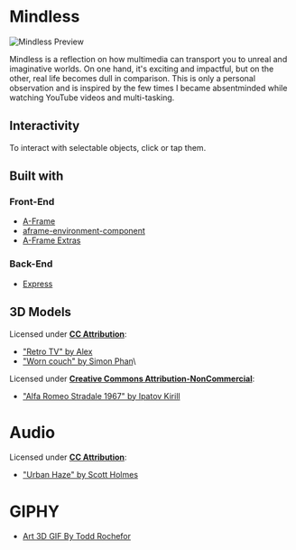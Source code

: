 # Mindless

![Mindless Preview](./img/mindless_preview.png)

Mindless is a reflection on how multimedia can transport you to unreal and imaginative worlds. On one hand, it's exciting and impactful, but on the other, real life becomes dull in comparison. This is only a personal observation and is inspired by the few times I became absentminded while watching YouTube videos and multi-tasking.

## Interactivity

To interact with selectable objects, click or tap them.

## Built with

### Front-End

- [A-Frame](https://aframe.io/)
- [aframe-environment-component](https://github.com/supermedium/aframe-environment-component)
- [A-Frame Extras](https://github.com/n5ro/aframe-extras)

### Back-End

- [Express](https://expressjs.com/)

## 3D Models

Licensed under [**CC Attribution**](https://creativecommons.org/licenses/by/4.0/):

- ["Retro TV" by Alex](https://skfb.ly/6RKxy)
- ["Worn couch" by Simon Phan](https://skfb.ly/UrCB)\

Licensed under [**Creative Commons Attribution-NonCommercial**](http://creativecommons.org/licenses/by-nc/4.0/):

- ["Alfa Romeo Stradale 1967" by Ipatov Kirill](https://skfb.ly/6xMZX)

# Audio

Licensed under [**CC Attribution**](https://creativecommons.org/licenses/by/4.0/):

- ["Urban Haze" by Scott Holmes](https://freemusicarchive.org/music/Scott_Holmes/media-music-mix/urban-haze)

# GIPHY

- [Art 3D GIF By Todd Rochefor](http://gph.is/1AN0uzk)
